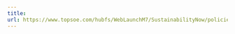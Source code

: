 ```yaml
---
title: 
url: https://www.topsoe.com/hubfs/WebLaunchM7/SustainabilityNow/policies/Haldor_Topsoe_no.1_GlobalEnivironmentalPolicy.pdf
---
```


